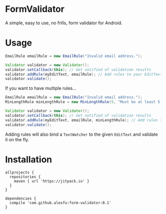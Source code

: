 # FormValidator

A simple, easy to use, no frills, form validator for Android.

# Usage

```java
EmailRule emailRule = new EmailRule("Invalid email address.");

Validator validator = new Validator();
validator.setCallback(this); // Get notified of validation results
validator.addRule(myEditText, emailRule); // Add rules to your EditText
validator.validate();
```

If you want to have multiple rules...

```java
EmailRule emailRule = new EmailRule("Invalid email address.");
MinLengthRule minLengthRule = new MinLengthRule(5, "Must be at least 5 characters long.")

Validator validator = new Validator();
validator.setCallback(this); // Get notified of validation results
validator.addRule(myEditText, emailRule, minLengthRule); // Add rules to your EditText
validator.validate();
```

Adding rules will also bind a `TextWatcher` to the given `EditText` and validate it on the fly.

# Installation

```
allprojects {
  repositories {
    maven { url 'https://jitpack.io' }
  }
}

dependencies {
  compile 'com.github.alexfu:form-validator:0.1'
}
```
